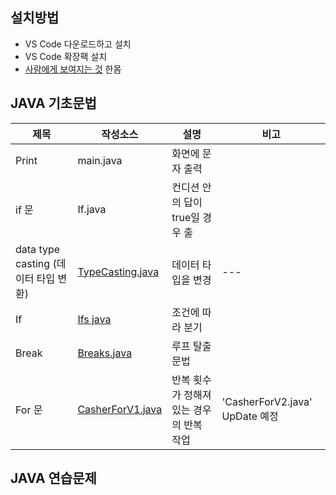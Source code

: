 ## 설치방법
- VS Code 다운로드하고 설치
- VS Code 확장팩 설치
- [사람에게 보여지는 것](link) 한몸
## JAVA 기초문법
| 제목 | 작성소스 | 설명 | 비고 |
| --- | --- | --- | --- |
| Print | main.java | 화면에 문자 출력 |  |
| if 문 | If.java | 컨디션 안의 답이 true일 경우 출 |  |
| data type casting (데이터 타입 변환) | [TypeCasting.java](https://github.com/ppquokka/study_javas/blob/master/src/TypeCasting.java) | 데이터 타입을 변경 | --- |
| If | [Ifs java](./src/Ifs.java) | 조건에 따라 분기 | |
| Break | [Breaks.java](./src/Breaks.java) | 루프 탈출 문법 ||
| For 문 | [CasherForV1.java](./src/cases/CasherForV1.java) | 반복 횟수가 정해져 있는 경우의 반복 작업 | 'CasherForV2.java' UpDate 예정 |
## JAVA 연습문제

